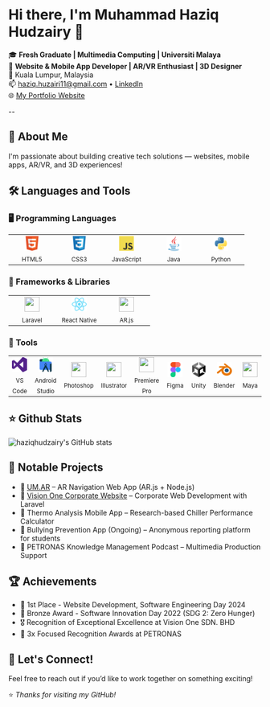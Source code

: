 

# Hi there, I'm Muhammad Haziq Hudzairy 👋

🎓 **Fresh Graduate | Multimedia Computing | Universiti Malaya**  
💼 **Website & Mobile App Developer | AR/VR Enthusiast | 3D Designer**  
📍 Kuala Lumpur, Malaysia  
📫 haziq.huzairi11@gmail.com • [LinkedIn](http://www.linkedin.com/in/muhammad-haziq-hudzairy-hussin-56885922a)  
🌐 [My Portfolio Website](https://hudzairyportfolio.netlify.app/)

--

## 🧠 About Me

I'm passionate about building creative tech solutions — websites, mobile apps, AR/VR, and 3D experiences!


## 🛠️ Languages and Tools

### 🖥️ Programming Languages
<table>
  <tr>
    <td align="center" width="80">
      <img src="https://raw.githubusercontent.com/devicons/devicon/master/icons/html5/html5-original.svg" width="30" height="30"/><br><sub>HTML5</sub>
    </td>
    <td align="center" width="80">
      <img src="https://raw.githubusercontent.com/devicons/devicon/master/icons/css3/css3-original.svg" width="30" height="30"/><br><sub>CSS3</sub>
    </td>
    <td align="center" width="80">
      <img src="https://raw.githubusercontent.com/devicons/devicon/master/icons/javascript/javascript-original.svg" width="30" height="30"/><br><sub>JavaScript</sub>
    </td>
    <td align="center" width="80">
      <img src="https://raw.githubusercontent.com/devicons/devicon/master/icons/java/java-original.svg" width="30" height="30"/><br><sub>Java</sub>
    </td>
    <td align="center" width="80">
      <img src="https://raw.githubusercontent.com/devicons/devicon/master/icons/python/python-original.svg" width="30" height="30"/><br><sub>Python</sub>
    </td>
  </tr>
</table>

### 📲 Frameworks & Libraries
<table>
  <tr>
    <td align="center" width="80">
      <img src="https://static-00.iconduck.com/assets.00/laravel-icon-1990x2048-xawylrh0.png" width="30" height="30"/><br><sub>Laravel</sub>
    </td>
    <td align="center" width="80">
      <img src="https://raw.githubusercontent.com/devicons/devicon/master/icons/react/react-original.svg" width="30" height="30"/><br><sub>React Native</sub>
    </td>
    <td align="center" width="80">
      <img src="https://avatars.githubusercontent.com/u/33832876?s=280&v=4" width="30" height="30"/><br><sub>AR.js</sub>
    </td>
  </tr>
</table>

### 🎨 Tools
<table>
  <tr>
    <td align="center" width="80">
      <img src="https://raw.githubusercontent.com/devicons/devicon/master/icons/visualstudio/visualstudio-plain.svg" width="30" height="30"/><br><sub>VS Code</sub>
    </td>
    <td align="center" width="80">
      <img src="https://raw.githubusercontent.com/devicons/devicon/master/icons/androidstudio/androidstudio-original.svg" width="30" height="30"/><br><sub>Android Studio</sub>
    </td>
    <td align="center" width="80">
      <img src="https://upload.wikimedia.org/wikipedia/commons/thumb/a/af/Adobe_Photoshop_CC_icon.svg/2101px-Adobe_Photoshop_CC_icon.svg.png" width="30" height="30"/><br><sub>Photoshop</sub>
    </td>
    <td align="center" width="80">
      <img src="https://upload.wikimedia.org/wikipedia/commons/thumb/f/fb/Adobe_Illustrator_CC_icon.svg/2101px-Adobe_Illustrator_CC_icon.svg.png" width="30" height="30"/><br><sub>Illustrator</sub>
    </td>
    <td align="center" width="80">
      <img src="https://upload.wikimedia.org/wikipedia/commons/thumb/4/40/Adobe_Premiere_Pro_CC_icon.svg/512px-Adobe_Premiere_Pro_CC_icon.svg.png" width="30" height="30"/><br><sub>Premiere Pro</sub>
    </td>
    <td align="center" width="80">
      <img src="https://raw.githubusercontent.com/devicons/devicon/master/icons/figma/figma-original.svg" width="30" height="30"/><br><sub>Figma</sub>
    </td>
    <td align="center" width="80">
      <img src="https://raw.githubusercontent.com/devicons/devicon/master/icons/unity/unity-original.svg" width="30" height="30"/><br><sub>Unity</sub>
    </td>
    <td align="center" width="80">
      <img src="https://raw.githubusercontent.com/devicons/devicon/master/icons/blender/blender-original.svg" width="30" height="30"/><br><sub>Blender</sub>
    </td>
    <td align="center" width="80">
      <img src="https://www.softexia.com/wp-content/uploads/2024/04/Autodesk_Maya.webp" width="30" height="30"/><br><sub>Maya</sub>
    </td>
  </tr>
</table>

## ⭐ Github Stats

![haziqhudzairy's GitHub stats](https://github-readme-stats.vercel.app/api?username=haziqhudzairy&show_icons=true&theme=shadow_blue)


## 💼 Notable Projects

- 🔹 [UM.AR](https://um-ar-features.netlify.app/) – AR Navigation Web App (AR.js + Node.js)
- 🔹 [Vision One Corporate Website](https://visionone.com.my/public/) – Corporate Web Development with Laravel
- 🔹 Thermo Analysis Mobile App – Research-based Chiller Performance Calculator
- 🔹 Bullying Prevention App (Ongoing) – Anonymous reporting platform for students
- 🔹 PETRONAS Knowledge Management Podcast – Multimedia Production Support


## 🏆 Achievements

- 🥇 1st Place - Website Development, Software Engineering Day 2024
- 🥉 Bronze Award - Software Innovation Day 2022 (SDG 2: Zero Hunger)
- 🎖️ Recognition of Exceptional Excellence at Vision One SDN. BHD
- 🏅 3x Focused Recognition Awards at PETRONAS


## 📌 Let's Connect!

Feel free to reach out if you’d like to work together on something exciting!


⭐ _Thanks for visiting my GitHub!_


